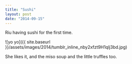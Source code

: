 ```yaml
---
title: "Sushi"
layout: post
date: "2014-09-15"
---
```


Riu having sushi for the first time.

![yo yo]({{ site.baseurl }}/assets/images/2014/tumblr_inline_nby2xfzt9H1qlj3bd.jpg)

She likes it, and the miso soup and the little truffles too.
